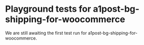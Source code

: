 # Playground tests for a1post-bg-shipping-for-woocommerce
We are still awaiting the first test run for a1post-bg-shipping-for-woocommerce.
